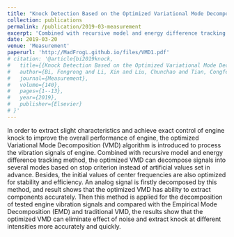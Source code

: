 ```yaml
---
title: "Knock Detection Based on the Optimized Variational Mode Decomposition"
collection: publications
permalink: /publication/2019-03-measurement
excerpt: 'Combined with recursive model and energy difference tracking method, the optimized VMD can decompose signals into several modes based on stop criterion instead of artificial values set in advance.'
date: 2019-03-20
venue: 'Measurement'
paperurl: 'http://MadFrogL.github.io/files/VMD1.pdf'
# citation: '@article{bi2019knock,
#   title={{Knock Detection Based on the Optimized Variational Mode Decomposition}},
#   author={Bi, Fengrong and Li, Xin and Liu, Chunchao and Tian, Congfeng and Ma, Teng and Yang, Xiao},
#   journal={Measurement},
#   volume={140},
#   pages={1--13},
#   year={2019},
#   publisher={Elsevier}
# }'
---
```


In order to extract slight characteristics and achieve exact control of engine knock to improve the overall performance of engine, the optimized Variational Mode Decomposition (VMD) algorithm is introduced to process the vibration signals of engine. Combined with recursive model and energy difference tracking method, the optimized VMD can decompose signals into several modes based on stop criterion instead of artificial values set in advance. Besides, the initial values of center frequencies are also optimized for stability and efficiency. An analog signal is firstly decomposed by this method, and result shows that the optimized VMD has ability to extract components accurately. Then this method is applied for the decomposition of tested engine vibration signals and compared with the Empirical Mode Decomposition (EMD) and traditional VMD, the results show that the optimized VMD can eliminate effect of noise and extract knock at different intensities more accurately and quickly.
